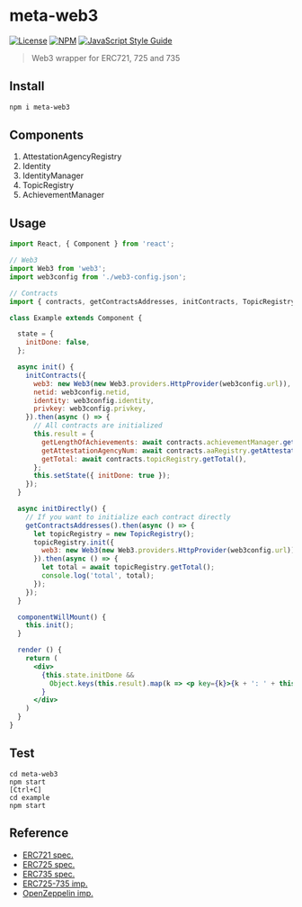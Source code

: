 # meta-web3

[![License](http://img.shields.io/badge/license-MIT-blue.svg)](https://raw.githubusercontent.com/hexoul/meta-web3/master/LICENSE)
[![NPM](https://img.shields.io/npm/v/meta-web3.svg)](https://www.npmjs.com/package/meta-web3)
[![JavaScript Style Guide](https://img.shields.io/badge/code_style-standard-brightgreen.svg)](https://standardjs.com)

> Web3 wrapper for ERC721, 725 and 735

## Install

```bash
npm i meta-web3
```

## Components

1. AttestationAgencyRegistry
1. Identity
1. IdentityManager
1. TopicRegistry
1. AchievementManager

## Usage

```jsx
import React, { Component } from 'react';

// Web3
import Web3 from 'web3';
import web3config from './web3-config.json';

// Contracts
import { contracts, getContractsAddresses, initContracts, TopicRegistry } from 'meta-web3';

class Example extends Component {

  state = {
    initDone: false,
  };

  async init() {
    initContracts({
      web3: new Web3(new Web3.providers.HttpProvider(web3config.url)),
      netid: web3config.netid,
      identity: web3config.identity,
      privkey: web3config.privkey,
    }).then(async () => {
      // All contracts are initialized
      this.result = {
        getLengthOfAchievements: await contracts.achievementManager.getLengthOfAchievements(),
        getAttestationAgencyNum: await contracts.aaRegistry.getAttestationAgencyNum(),
        getTotal: await contracts.topicRegistry.getTotal(),
      };
      this.setState({ initDone: true });
    });
  }

  async initDirectly() {
    // If you want to initialize each contract directly
    getContractsAddresses().then(async () => {
      let topicRegistry = new TopicRegistry();
      topicRegistry.init({
        web3: new Web3(new Web3.providers.HttpProvider(web3config.url)),
      }).then(async () => {
        let total = await topicRegistry.getTotal();
        console.log('total', total);
      });
    });
  }

  componentWillMount() {
    this.init();
  }

  render () {
    return (
      <div>
        {this.state.initDone &&
          Object.keys(this.result).map(k => <p key={k}>{k + ': ' + this.result[k]}</p>)
        }
      </div>
    )
  }
}
```

## Test

```
cd meta-web3
npm start
[Ctrl+C]
cd example
npm start
```

## Reference
- [ERC721 spec.](https://github.com/ethereum/EIPs/blob/master/EIPS/eip-721.md)
- [ERC725 spec.](https://github.com/ethereum/EIPs/blob/master/EIPS/eip-725.md)
- [ERC735 spec.](https://github.com/ethereum/EIPs/issues/735)
- [ERC725-735 imp.](https://github.com/mirceapasoi/erc725-735)
- [OpenZeppelin imp.](https://github.com/OpenZeppelin/openzeppelin-solidity)
